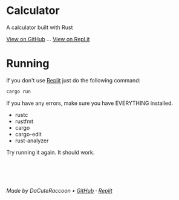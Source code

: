 # Calculator
A calculator built with Rust

[View on GitHub][GitHub] ... [View on Repl.it][Replit]

# Running
If you don't use [Replit](https://replit.com/~) just do the following command:
```sh
cargo run
```
If you have any errors, make sure you have EVERYTHING installed.
- rustc
- rustfmt
- cargo
- cargo-edit
- rust-analyzer

Try running it again. It should work.

<br /><br /><br />

###### Made by DaCuteRaccoon &bull; [GitHub] &middot; [Replit]


[GitHub]: https://github.com/DaCuteRaccoon/calculator
[Replit]: https://replit.com/@DaCuteRaccoon/Calculator-in-Rust
